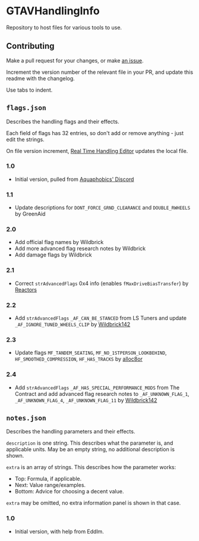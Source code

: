 # GTAVHandlingInfo

Repository to host files for various tools to use.

## Contributing

Make a pull request for your changes, or make [an issue](https://github.com/E66666666/GTAVHandlingInfo/issues/new).

Increment the version number of the relevant file in your PR, and update this readme with the changelog.

Use tabs to indent.

## `flags.json`

Describes the handling flags and their effects.

Each field of flags has 32 entries, so don't add or remove anything - just edit the strings.

On file version increment, [Real Time Handling Editor](https://www.gta5-mods.com/tools/real-time-handling-editor) updates the local file.

### 1.0

* Initial version, pulled from [Aquaphobics' Discord](https://discord.gg/Vtz9Q6C)

### 1.1

* Update descriptions for `DONT_FORCE_GRND_CLEARANCE` and `DOUBLE_RWHEELS` by GreenAid

### 2.0

* Add official flag names by Wildbrick
* Add more advanced flag research notes by Wildbrick
* Add damage flags by Wildbrick

### 2.1

* Correct `strAdvancedFlags` 0x4 info (enables `fMaxDriveBiasTransfer`) by [Reactors](https://www.gta5-mods.com/users/Reactors)

### 2.2

* Add `strAdvancedFlags` `_AF_CAN_BE_STANCED` from LS Tuners and update `_AF_IGNORE_TUNED_WHEELS_CLIP` by [Wildbrick142](https://github.com/Wildbrick142)

### 2.3

* Update flags `MF_TANDEM_SEATING`, `MF_NO_1STPERSON_LOOKBEHIND`, `HF_SMOOTHED_COMPRESSION`, `HF_HAS_TRACKS` by [alloc8or](https://github.com/alloc8or)

### 2.4

* Add `strAdvancedFlags` `_AF_HAS_SPECIAL_PERFORMANCE_MODS` from The Contract and add advanced flag research notes to `_AF_UNKNOWN_FLAG_1`, `_AF_UNKNOWN_FLAG_4`, `_AF_UNKNOWN_FLAG_11` by [Wildbrick142](https://github.com/Wildbrick142)

## `notes.json`

Describes the handling parameters and their effects.

`description` is one string. This describes what the parameter is, and applicable units. May be an empty string, no additional description is shown.

`extra` is an array of strings. This describes how the parameter works:

* Top: Formula, if applicable.
* Next: Value range/examples.
* Bottom: Advice for choosing a decent value.

`extra` may be omitted, no extra information panel is shown in that case.

### 1.0

* Initial version, with help from Eddlm.
